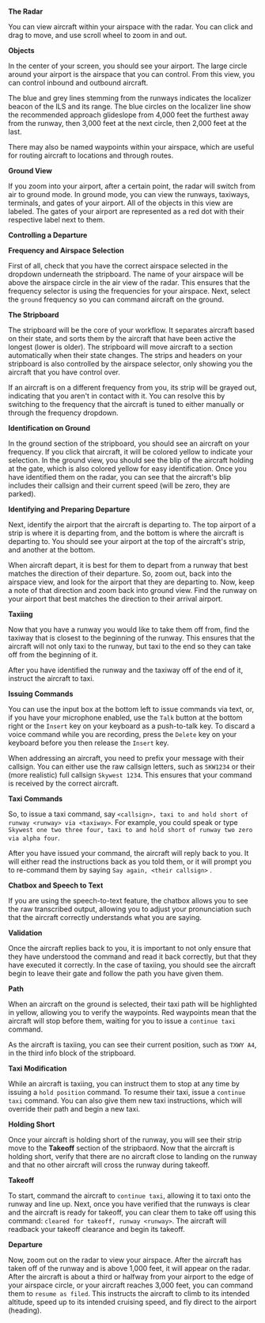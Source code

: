 **The Radar**

You can view aircraft within your airspace with the radar. You can click and drag to move, and use scroll wheel to zoom in and out.

**Objects**

In the center of your screen, you should see your airport. The large circle around your airport is the airspace that you can control. From this view, you can control inbound and outbound aircraft.

The blue and grey lines stemming from the runways indicates the localizer beacon of the ILS and its range. The blue circles on the localizer line show the recommended approach glideslope from 4,000 feet the furthest away from the runway, then 3,000 feet at the next circle, then 2,000 feet at the last.

There may also be named waypoints within your airspace, which are useful for routing aircraft to locations and through routes.

**Ground View**

If you zoom into your airport, after a certain point, the radar will switch from air to ground mode. In ground mode, you can view the runways, taxiways, terminals, and gates of your airport. All of the objects in this view are labeled. The gates of your airport are represented as a red dot with their respective label next to them.

**Controlling a Departure**

**Frequency and Airspace Selection**

First of all, check that you have the correct airspace selected in the dropdown underneath the stripboard. The name of your airspace will be above the airspace circle in the air view of the radar. This ensures that the frequency selector is using the frequencies for your airspace. Next, select the `ground` frequency so you can command aircraft on the ground.

**The Stripboard**

The stripboard will be the core of your workflow. It separates aircraft based on their state, and sorts them by the aircraft that have been active the longest (lower is older). The stripboard will move aircraft to a section automatically when their state changes. The strips and headers on your stripboard is also controlled by the airspace selector, only showing you the aircraft that you have control over.

If an aircraft is on a different frequency from you, its strip will be grayed out, indicating that you aren't in contact with it. You can resolve this by switching to the frequency that the aircraft is tuned to either manually or through the frequency dropdown.

**Identification on Ground**

In the ground section of the stripboard, you should see an aircraft on your frequency. If you click that aircraft, it will be colored yellow to indicate your selection. In the ground view, you should see the blip of the aircraft holding at the gate, which is also colored yellow for easy identification. Once you have identified them on the radar, you can see that the aircraft's blip includes their callsign and their current speed (will be zero, they are parked).

**Identifying and Preparing Departure**

Next, identify the airport that the aircraft is departing to. The top airport of a strip is where it is departing from, and the bottom is where the aircraft is departing to. You should see your airport at the top of the aircraft's strip, and another at the bottom.

When aircraft depart, it is best for them to depart from a runway that best matches the direction of their departure. So, zoom out, back into the airspace view, and look for the airport that they are departing to. Now, keep a note of that direction and zoom back into ground view. Find the runway on your airport that best matches the direction to their arrival airport.

**Taxiing**

Now that you have a runway you would like to take them off from, find the taxiway that is closest to the beginning of the runway. This ensures that the aircraft will not only taxi to the runway, but taxi to the end so they can take off from the beginning of it.

After you have identified the runway and the taxiway off of the end of it, instruct the aircraft to taxi.

**Issuing Commands**

You can use the input box at the bottom left to issue commands via text, or, if you have your microphone enabled, use the `Talk` button at the bottom right or the `Insert` key on your keyboard as a push-to-talk key. To discard a voice command while you are recording, press the `Delete` key on your keyboard before you then release the `Insert` key.

When addressing an aircraft, you need to prefix your message with their callsign. You can either use the raw callsign letters, such as `SKW1234` or their (more realistic) full callsign `Skywest 1234`. This ensures that your command is received by the correct aircraft.

**Taxi Commands**

So, to issue a taxi command, say `<callsign>, taxi to and hold short of runway <runway> via <taxiway>`. For example, you could speak or type `Skywest one two three four, taxi to and hold short of runway two zero via alpha four`.

After you have issued your command, the aircraft will reply back to you. It will either read the instructions back as you told them, or it will prompt you to re-command them by saying `Say again, <their callsign>` .

**Chatbox and Speech to Text**

If you are using the speech-to-text feature, the chatbox allows you to see the raw transcribed output, allowing you to adjust your pronunciation such that the aircraft correctly understands what you are saying.

**Validation**

Once the aircraft replies back to you, it is important to not only ensure that they have understood the command and read it back correctly, but that they have executed it correctly. In the case of taxiing, you should see the aircraft begin to leave their gate and follow the path you have given them.

**Path**

When an aircraft on the ground is selected, their taxi path will be highlighted in yellow, allowing you to verify the waypoints. Red waypoints mean that the aircraft will stop before them, waiting for you to issue a `continue taxi` command.

As the aircraft is taxiing, you can see their current position, such as `TXWY A4`, in the third info block of the stripboard.

**Taxi Modification**

While an aircraft is taxiing, you can instruct them to stop at any time by issuing a `hold position` command. To resume their taxi, issue a `continue taxi` command. You can also give them new taxi instructions, which will override their path and begin a new taxi.

**Holding Short**

Once your aircraft is holding short of the runway, you will see their strip move to the **Takeoff** section of the stripbaord. Now that the aircraft is holding short, verify that there are no aircraft close to landing on the runway and that no other aircraft will cross the runway during takeoff.

**Takeoff**

To start, command the aircraft to `continue taxi`, allowing it to taxi onto the runway and line up. Next, once you have verified that the runways is clear and the aircraft is ready for takeoff, you can clear them to take off using this command: `cleared for takeoff, runway <runway>`. The aircraft will readback your takeoff clearance and begin its takeoff.

**Departure**

Now, zoom out on the radar to view your airspace. After the aircraft has taken off of the runway and is above 1,000 feet, it will appear on the radar. After the aircraft is about a third or halfway from your airport to the edge of your airspace circle, or your aircraft reaches 3,000 feet, you can command them to `resume as filed`. This instructs the aircraft to climb to its intended altitude, speed up to its intended cruising speed, and fly direct to the airport (heading).
